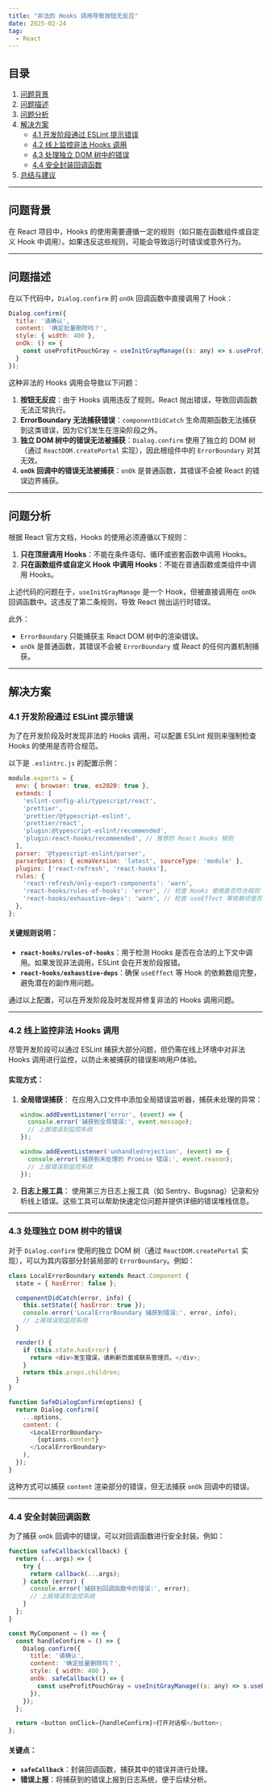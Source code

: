 ```yaml
---
title: "非法的 Hooks 调用导致按钮无反应"
date: 2025-02-24
tag:
  - React
---
```


## 目录

1. [问题背景](#问题背景)
2. [问题描述](#问题描述)
3. [问题分析](#问题分析)
4. [解决方案](#解决方案)
   - [4.1 开发阶段通过 ESLint 提示错误](#41-开发阶段通过-eslint-提示错误)
   - [4.2 线上监控非法 Hooks 调用](#42-线上监控非法-hooks-调用)
   - [4.3 处理独立 DOM 树中的错误](#43-处理独立-dom-树中的错误)
   - [4.4 安全封装回调函数](#44-安全封装回调函数)
5. [总结与建议](#总结与建议)

---

## 问题背景

在 React 项目中，Hooks 的使用需要遵循一定的规则（如只能在函数组件或自定义 Hook 中调用）。如果违反这些规则，可能会导致运行时错误或意外行为。

---

## 问题描述

在以下代码中，`Dialog.confirm` 的 `onOk` 回调函数中直接调用了 Hook：

```javascript
Dialog.confirm({
  title: '请确认',
  content: '确定批量删除吗？',
  style: { width: 400 },
  onOk: () => {
    const useProfitPouchGray = useInitGrayManage((s: any) => s.useProfitPouchGray());
  }
});
```

这种非法的 Hooks 调用会导致以下问题：

1. **按钮无反应**：由于 Hooks 调用违反了规则，React 抛出错误，导致回调函数无法正常执行。
2. **ErrorBoundary 无法捕获错误**：`componentDidCatch` 生命周期函数无法捕获到这类错误，因为它们发生在渲染阶段之外。
3. **独立 DOM 树中的错误无法被捕获**：`Dialog.confirm` 使用了独立的 DOM 树（通过 `ReactDOM.createPortal` 实现），因此根组件中的 `ErrorBoundary` 对其无效。
4. **`onOk` 回调中的错误无法被捕获**：`onOk` 是普通函数，其错误不会被 React 的错误边界捕获。

---

## 问题分析

根据 React 官方文档，Hooks 的使用必须遵循以下规则：

1. **只在顶层调用 Hooks**：不能在条件语句、循环或嵌套函数中调用 Hooks。
2. **只在函数组件或自定义 Hook 中调用 Hooks**：不能在普通函数或类组件中调用 Hooks。

上述代码的问题在于，`useInitGrayManage` 是一个 Hook，但被直接调用在 `onOk` 回调函数中。这违反了第二条规则，导致 React 抛出运行时错误。

此外：
- `ErrorBoundary` 只能捕获主 React DOM 树中的渲染错误。
- `onOk` 是普通函数，其错误不会被 `ErrorBoundary` 或 React 的任何内置机制捕获。

---

## 解决方案

### 4.1 开发阶段通过 ESLint 提示错误

为了在开发阶段及时发现非法的 Hooks 调用，可以配置 ESLint 规则来强制检查 Hooks 的使用是否符合规范。

以下是 `.eslintrc.js` 的配置示例：

```javascript
module.exports = {
  env: { browser: true, es2020: true },
  extends: [
    'eslint-config-ali/typescript/react',
    'prettier',
    'prettier/@typescript-eslint',
    'prettier/react',
    'plugin:@typescript-eslint/recommended',
    'plugin:react-hooks/recommended', // 推荐的 React Hooks 规则
  ],
  parser: '@typescript-eslint/parser',
  parserOptions: { ecmaVersion: 'latest', sourceType: 'module' },
  plugins: ['react-refresh', 'react-hooks'],
  rules: {
    'react-refresh/only-export-components': 'warn',
    'react-hooks/rules-of-hooks': 'error', // 检查 Hooks 使用是否符合规则
    'react-hooks/exhaustive-deps': 'warn', // 检查 useEffect 等依赖项是否完整
  },
};
```

#### 关键规则说明：
- **`react-hooks/rules-of-hooks`**：用于检测 Hooks 是否在合法的上下文中调用。如果发现非法调用，ESLint 会在开发阶段报错。
- **`react-hooks/exhaustive-deps`**：确保 `useEffect` 等 Hook 的依赖数组完整，避免潜在的副作用问题。

通过以上配置，可以在开发阶段及时发现并修复非法的 Hooks 调用问题。

---

### 4.2 线上监控非法 Hooks 调用

尽管开发阶段可以通过 ESLint 捕获大部分问题，但仍需在线上环境中对非法 Hooks 调用进行监控，以防止未被捕获的错误影响用户体验。

#### 实现方式：
1. **全局错误捕获**：
   在应用入口文件中添加全局错误监听器，捕获未处理的异常：

   ```javascript
   window.addEventListener('error', (event) => {
     console.error('捕获到全局错误:', event.message);
     // 上报错误到监控系统
   });

   window.addEventListener('unhandledrejection', (event) => {
     console.error('捕获到未处理的 Promise 错误:', event.reason);
     // 上报错误到监控系统
   });
   ```

2. **日志上报工具**：
   使用第三方日志上报工具（如 Sentry、Bugsnag）记录和分析线上错误。这些工具可以帮助快速定位问题并提供详细的错误堆栈信息。

---

### 4.3 处理独立 DOM 树中的错误

对于 `Dialog.confirm` 使用的独立 DOM 树（通过 `ReactDOM.createPortal` 实现），可以为其内容部分封装局部的 `ErrorBoundary`。例如：

```javascript
class LocalErrorBoundary extends React.Component {
  state = { hasError: false };

  componentDidCatch(error, info) {
    this.setState({ hasError: true });
    console.error('LocalErrorBoundary 捕获到错误:', error, info);
    // 上报错误到监控系统
  }

  render() {
    if (this.state.hasError) {
      return <div>发生错误，请刷新页面或联系管理员。</div>;
    }
    return this.props.children;
  }
}

function SafeDialogConfirm(options) {
  return Dialog.confirm({
    ...options,
    content: (
      <LocalErrorBoundary>
        {options.content}
      </LocalErrorBoundary>
    ),
  });
}
```

这种方式可以捕获 `content` 渲染部分的错误，但无法捕获 `onOk` 回调中的错误。

---

### 4.4 安全封装回调函数

为了捕获 `onOk` 回调中的错误，可以对回调函数进行安全封装。例如：

```javascript
function safeCallback(callback) {
  return (...args) => {
    try {
      return callback(...args);
    } catch (error) {
      console.error('捕获到回调函数中的错误:', error);
      // 上报错误到监控系统
    }
  };
}

const MyComponent = () => {
  const handleConfirm = () => {
    Dialog.confirm({
      title: '请确认',
      content: '确定批量删除吗？',
      style: { width: 400 },
      onOk: safeCallback(() => {
        const useProfitPouchGray = useInitGrayManage((s: any) => s.useProfitPouchGray());
      }),
    });
  };

  return <button onClick={handleConfirm}>打开对话框</button>;
};
```

#### 关键点：
- **`safeCallback`**：封装回调函数，捕获其中的错误并进行处理。
- **错误上报**：将捕获到的错误上报到日志系统，便于后续分析。
